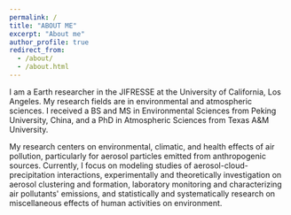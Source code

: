 ```yaml
---
permalink: /
title: "ABOUT ME"
excerpt: "About me"
author_profile: true
redirect_from: 
  - /about/
  - /about.html
---
```


I am a Earth researcher in the JIFRESSE at the University of California, Los Angeles. My research fields are in environmental and atmospheric sciences. I received a BS and MS in Environmental Sciences from Peking University, China, and a PhD in Atmospheric Sciences from Texas A&M University.

My research centers on environmental, climatic, and health effects of air pollution, particularly for aerosol particles emitted from anthropogenic sources. Currently, I focus on modeling studies of aerosol-cloud-precipitation interactions, experimentally and theoretically investigation on aerosol clustering and formation, laboratory monitoring and characterizing air pollutants' emissions, and statistically and systematically research on miscellaneous effects of human activities on environment. 
